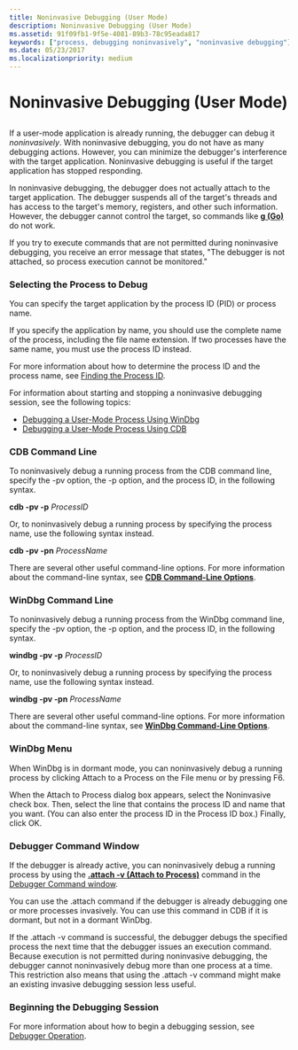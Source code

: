 ```yaml
---
title: Noninvasive Debugging (User Mode)
description: Noninvasive Debugging (User Mode)
ms.assetid: 91f09fb1-9f5e-4081-89b3-78c95eada817
keywords: ["process, debugging noninvasively", "noninvasive debugging"]
ms.date: 05/23/2017
ms.localizationpriority: medium
---
```


# Noninvasive Debugging (User Mode)


## <span id="ddk_noninvasive_debugging_user_mode__dbg"></span><span id="DDK_NONINVASIVE_DEBUGGING_USER_MODE__DBG"></span>


If a user-mode application is already running, the debugger can debug it *noninvasively*. With noninvasive debugging, you do not have as many debugging actions. However, you can minimize the debugger's interference with the target application. Noninvasive debugging is useful if the target application has stopped responding.

In noninvasive debugging, the debugger does not actually attach to the target application. The debugger suspends all of the target's threads and has access to the target's memory, registers, and other such information. However, the debugger cannot control the target, so commands like [**g (Go)**](g--go-.md) do not work.

If you try to execute commands that are not permitted during noninvasive debugging, you receive an error message that states, "The debugger is not attached, so process execution cannot be monitored."

### <span id="selecting_the_process_to_debug"></span><span id="SELECTING_THE_PROCESS_TO_DEBUG"></span>Selecting the Process to Debug

You can specify the target application by the process ID (PID) or process name.

If you specify the application by name, you should use the complete name of the process, including the file name extension. If two processes have the same name, you must use the process ID instead.

For more information about how to determine the process ID and the process name, see [Finding the Process ID](finding-the-process-id.md).

For information about starting and stopping a noninvasive debugging session, see the following topics:

-   [Debugging a User-Mode Process Using WinDbg](debugging-a-user-mode-process-using-windbg.md)
-   [Debugging a User-Mode Process Using CDB](debugging-a-user-mode-process-using-cdb.md)

### <span id="cdb_command_line"></span><span id="CDB_COMMAND_LINE"></span>CDB Command Line

To noninvasively debug a running process from the CDB command line, specify the -pv option, the -p option, and the process ID, in the following syntax.

**cdb -pv -p** *ProcessID*

Or, to noninvasively debug a running process by specifying the process name, use the following syntax instead.

**cdb -pv -pn** *ProcessName*

There are several other useful command-line options. For more information about the command-line syntax, see [**CDB Command-Line Options**](cdb-command-line-options.md).

### <span id="windbg_command_line"></span><span id="WINDBG_COMMAND_LINE"></span>WinDbg Command Line

To noninvasively debug a running process from the WinDbg command line, specify the -pv option, the -p option, and the process ID, in the following syntax.

**windbg -pv -p** *ProcessID*

Or, to noninvasively debug a running process by specifying the process name, use the following syntax instead.

**windbg -pv -pn** *ProcessName*

There are several other useful command-line options. For more information about the command-line syntax, see [**WinDbg Command-Line Options**](windbg-command-line-options.md).

### <span id="windbg_menu"></span><span id="WINDBG_MENU"></span>WinDbg Menu

When WinDbg is in dormant mode, you can noninvasively debug a running process by clicking Attach to a Process on the File menu or by pressing F6.

When the Attach to Process dialog box appears, select the Noninvasive check box. Then, select the line that contains the process ID and name that you want. (You can also enter the process ID in the Process ID box.) Finally, click OK.

### <span id="debugger_command_window"></span><span id="DEBUGGER_COMMAND_WINDOW"></span>Debugger Command Window

If the debugger is already active, you can noninvasively debug a running process by using the [**.attach -v (Attach to Process)**](-attach--attach-to-process-.md) command in the [Debugger Command window](the-debugger-command-window.md).

You can use the .attach command if the debugger is already debugging one or more processes invasively. You can use this command in CDB if it is dormant, but not in a dormant WinDbg.

If the .attach -v command is successful, the debugger debugs the specified process the next time that the debugger issues an execution command. Because execution is not permitted during noninvasive debugging, the debugger cannot noninvasively debug more than one process at a time. This restriction also means that using the .attach -v command might make an existing invasive debugging session less useful.

### <span id="beginning_the_debugging_session"></span><span id="BEGINNING_THE_DEBUGGING_SESSION"></span>Beginning the Debugging Session

For more information about how to begin a debugging session, see [Debugger Operation](debugger-operation-win8.md).

 

 





